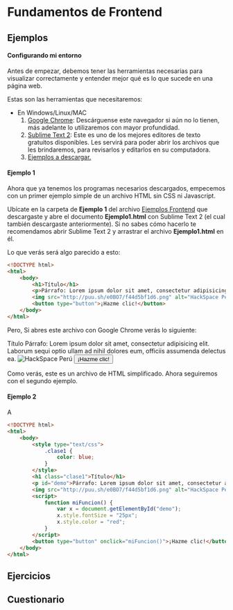 # Fundamentos de Frontend

## Ejemplos

#### Configurando mi entorno

Antes de empezar, debemos tener las herramientas necesarias para visualizar correctamente y entender mejor qué es lo que sucede en una página web.

Estas son las herramientas que necesitaremos:

* En Windows/Linux/MAC
    1. [Google Chrome](http://www.google.com.pe/chrome/browser/desktop/index.html): Descárguense este navegador si aún no lo tienen, más adelante lo utilizaremos con mayor profundidad.
    2. [Sublime Text 2](http://www.sublimetext.com/2): Este es uno de los mejores editores de texto gratuitos disponibles. Les servirá para poder abrir los archivos que les brindaremos, para revisarlos y editarlos en su computadora.
    3. [Ejemplos a descargar.](http://www.hackspace.la/ejemplosfront)


#### Ejemplo 1

Ahora que ya tenemos los programas necesarios descargados, empecemos con un primer ejemplo simple de un archivo HTML sin CSS ni Javascript.

Ubícate en la carpeta de **Ejemplo 1** del archivo [Ejemplos Frontend](http://www.hackspace.la/ejemplosfront) que descargaste y abre el documento **Ejemplo1.html** con Sublime Text 2 (el cual también descargaste anteriormente). Si no sabes cómo hacerlo te recomendamos abrir Sublime Text 2 y arrastrar el archivo **Ejemplo1.html** en él.

Lo que verás será algo parecido a esto:

~~~html
<!DOCTYPE html>
<html>
    <body>
        <h1>Título</h1>
        <p>Párrafo: Lorem ipsum dolor sit amet, consectetur adipisicing elit. Laborum sequi optio ullam ad nihil dolores eum, officiis assumenda delectus ea.</p>
        <img src="http://puu.sh/e0BO7/f44d5bf1d6.png" alt="HackSpace Perú">
        <button type="button">¡Hazme clic!</button>
    </body>
</html>
~~~

Pero, Si abres este archivo con Google Chrome verás lo siguiente:

Título
Párrafo: Lorem ipsum dolor sit amet, consectetur adipisicing elit. Laborum sequi optio ullam ad nihil dolores eum, officiis assumenda delectus ea.
![HackSpace Perú](http://puu.sh/e0BO7/f44d5bf1d6.png)
<button type="button">¡Hazme clic!</button>

Como verás, este es un archivo de HTML simplificado. Ahora seguiremos con el segundo ejemplo.

#### Ejemplo 2

A

~~~html
<!DOCTYPE html>
<html>
    <body>
        <style type="text/css">
            .clase1 {
                color: blue;
            }
        </style>
        <h1 class="clase1">Título</h1>
        <p id="demo">Párrafo: Lorem ipsum dolor sit amet, consectetur adipisicing elit. Laborum sequi optio ullam ad nihil dolores eum, officiis assumenda delectus ea.</p>
        <img src="http://puu.sh/e0BO7/f44d5bf1d6.png" alt="HackSpace Perú">
        <script>
            function miFuncion() {
                var x = document.getElementById("demo");
                x.style.fontSize = "25px";           
                x.style.color = "red"; 
            }
        </script>
        <button type="button" onclick="miFuncion()">¡Hazme clic!</button>
    </body>
</html>
~~~


## Ejercicios



## Cuestionario
